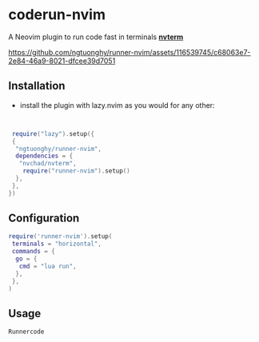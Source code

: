 # coderun-nvim

A Neovim plugin to run code fast in terminals [**nvterm**](https://github.com/NvChad/nvterm)


https://github.com/ngtuonghy/runner-nvim/assets/116539745/c68063e7-2e84-46a9-8021-dfcee39d7051


## Installation

- install the plugin with lazy.nvim as you would for any other:

```lua


 require("lazy").setup({
 {
  "ngtuonghy/runner-nvim",
  dependencies = {
   "nvchad/nvterm",
    require("runner-nvim").setup()
  },
 },
})

```

## Configuration

```lua
require('runner-nvim').setup(
 terminals = "horizontal",
 commands = {
  go = {
   cmd = "lua run",
  },
 },
)
```

## Usage

```cmd
Runnercode
```

